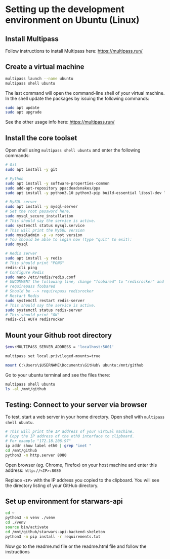 # Setting up the development environment on Ubuntu (Linux)

## Install Multipass

Follow instructions to install Multipass here: https://multipass.run/

## Create a virtual machine

```bash
multipass launch --name ubuntu
multipass shell ubuntu
```

The last command will open the command-line shell of your virtual machine.
In the shell update the packages by issuing the following commands:
```bash
sudo apt update
sudo apt upgrade
```

See the other usage info here: https://multipass.run/

## Install the core toolset

Open shell using `multipass shell ubuntu` and enter the following commands:

```bash
# Git
sudo apt install -y git

# Python
sudo apt install -y software-properties-common
sudo add-apt-repository ppa:deadsnakes/ppa
sudo apt install -y python3.10 python3-pip build-essential libssl-dev libffi-dev python-dev python3-venv

# MySQL server
sudo apt install -y mysql-server
# Set the root password here.
sudo mysql_secure_installation
# This should say the service is active.
sudo systemctl status mysql.service
# This will print the MySQL version
sudo mysqladmin -p -u root version
# You should be able to login now (type "quit" to exit):
sudo mysql

# Redis server
sudo apt install -y redis
# This should print "PONG"
redis-cli ping
# Configure Redis
sudo nano /etc/redis/redis.conf
# UNCOMMENT the following line, change "foobared" to "redisrocker" and save file.
# requirepass foobared
# Should be --> requirepass redisrocker
# Restart Redis
sudo systemctl restart redis-server
# This should say the service is active.
sudo systemctl status redis-server
# This should print "OK"
redis-cli AUTH redisrocker
```

## Mount your Github root directory

```bash
$env:MULTIPASS_SERVER_ADDRESS = 'localhost:5001'

multipass set local.privileged-mounts=true

mount C:\Users\$USERNAME\Documents\GitHub\ ubuntu:/mnt/github
```

Go to your ubuntu terminal and see the files there:
```bash
multipass shell ubuntu
ls -al /mnt/github
```

## Testing: Connect to your server via browser

To test, start a web server in your home directory.
Open shell with `multipass shell ubuntu`.

```bash
# This will print the IP address of your virtual machine.
# Copy the IP address of the eth0 interface to clipboard.
# For example "172.18.206.97"
ip addr show label eth0 | grep "inet "
cd /mnt/github
python3 -m http.server 8080
```

Open browser (eg. Chrome, Firefox) on your host machine and enter this address: `http://<IP>:8080`

Replace `<IP>` with the IP address you copied to the clipboard.
You will see the directory listing of your GitHub directory.

## Set up environment for starwars-api

```bash
cd ~
python3 -m venv ./venv
cd ./venv
source bin/activate
cd /mnt/github/starwars-api-backend-skeleton
python3 -m pip install -r requirements.txt
```

Now go to the readme.md file or the readme.html file and follow the instructions

